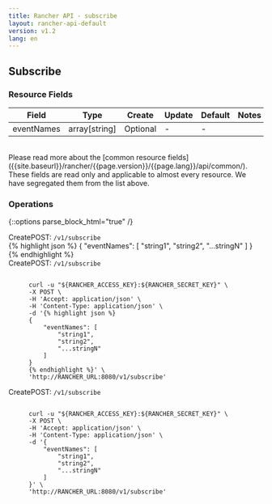 ```yaml
---
title: Rancher API - subscribe
layout: rancher-api-default
version: v1.2
lang: en
---
```


## Subscribe



### Resource Fields

Field | Type | Create | Update | Default | Notes
---|---|---|---|---|---
eventNames | array[string] | Optional | - | - | 

<br>
Please read more about the [common resource fields]({{site.baseurl}}/rancher/{{page.version}}/{{page.lang}}/api/common/). These fields are read only and applicable to almost every resource. We have segregated them from the list above.

### Operations
{::options parse_block_html="true" /}
<a id="create"></a>
<div class="action"><span class="header">Create<span class="headerright">POST:  <code>/v1/subscribe</code></span></span>
<div class="action-contents">
{% highlight json %}
{
	"eventNames": [
		"string1",
		"string2",
		"...stringN"
	]
}
{% endhighlight %}
</div>
</div>

<div class="action"><span class="header">Create<span class="headerright">POST:  <code>/v1/subscribe</code></span></span>
<div class="action-contents">
<figure class="highlight">
<pre>
<code>
curl -u "${RANCHER_ACCESS_KEY}:${RANCHER_SECRET_KEY}" \
-X POST \
-H 'Accept: application/json' \
-H 'Content-Type: application/json' \
-d '{% highlight json %}
{
	"eventNames": [
		"string1",
		"string2",
		"...stringN"
	]
}
{% endhighlight %}' \
'http://RANCHER_URL:8080/v1/subscribe'
</code></pre></figure>

</div>
</div>

<div class="action"><span class="header">Create<span class="headerright">POST:  <code>/v1/subscribe</code></span></span>
<div class="action-contents">
<figure class="highlight">
<pre>
<code>
curl -u "${RANCHER_ACCESS_KEY}:${RANCHER_SECRET_KEY}" \
-X POST \
-H 'Accept: application/json' \
-H 'Content-Type: application/json' \
-d '{
	"eventNames": [
		"string1",
		"string2",
		"...stringN"
	]
}' \
'http://RANCHER_URL:8080/v1/subscribe'
</code></pre></figure>

</div>
</div>




